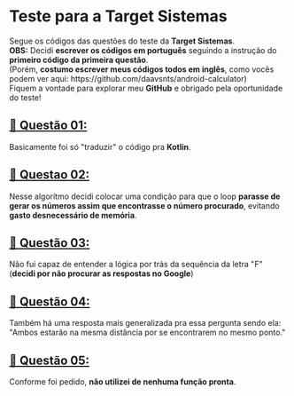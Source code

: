 <h1 align="left">Teste para a Target Sistemas</h1>
Segue os códigos das questões do teste da <b>Target Sistemas</b>.<br>
<b>OBS:</b> Decidi <b>escrever os códigos em português</b> seguindo a instrução do <b>primeiro código da primeira questão</b>.<br>
(Porém, <b>costumo escrever meus códigos todos em inglês</b>, como vocês podem ver aqui: https://github.com/daavsnts/android-calculator)<br>
Fiquem a vontade para explorar meu <b>GitHub</b> e obrigado pela oportunidade do teste!

<h2 align="left"><a href="https://github.com/daavsnts/teste-target-sistemas/blob/main/src/main/kotlin/questao01.kt">🔗 Questão 01:</a></h2>
Basicamente foi só "traduzir" o código pra <b>Kotlin</b>.

<h2 align="left"><a href="https://github.com/daavsnts/teste-target-sistemas/blob/main/src/main/kotlin/questao02.kt">🔗 Questao 02:</a></h2>
Nesse algorítmo decidi colocar uma condição para que o loop <b>parasse de gerar os números assim que encontrasse o número procurado</b>, evitando <b>gasto desnecessário de memória</b>.

<h2 align="left"><a href="https://github.com/daavsnts/teste-target-sistemas/blob/main/src/main/kotlin/questao03.kt">🔗 Questão 03:</a></h2>
Não fui capaz de entender a lógica por trás da sequência da letra "F" (<b>decidi por não procurar as respostas no Google</b>)

<h2 align="left"><a href="https://github.com/daavsnts/teste-target-sistemas/blob/main/src/main/kotlin/questao04.txt">🔗 Questão 04:</a></h2>
Também há uma resposta mais generalizada pra essa pergunta sendo ela: "Ambos estarão na mesma distância por se encontrarem no mesmo ponto."

<h2 align="left"><a href="https://github.com/daavsnts/teste-target-sistemas/blob/main/src/main/kotlin/questao05.kt">🔗 Questão 05:</a></h2>
Conforme foi pedido, <b>não utilizei de nenhuma função pronta</b>.
<br>
